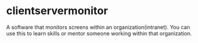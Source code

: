 # clientservermonitor
A software that monitors screens within an organization(intranet). You can use this to learn skills or mentor someone working within that organization.
